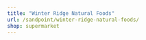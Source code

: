 ```yaml
---
title: "Winter Ridge Natural Foods"
url: /sandpoint/winter-ridge-natural-foods/
shop: supermarket
---
```

